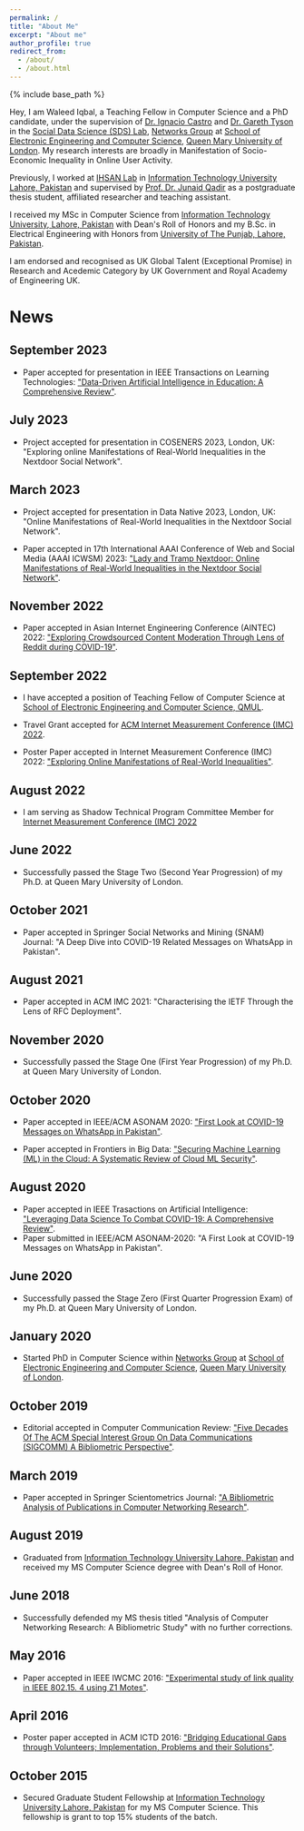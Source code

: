```yaml
---
permalink: /
title: "About Me"
excerpt: "About me"
author_profile: true
redirect_from:
  - /about/
  - /about.html
---
```


{% include base_path %}

Hey, I am Waleed Iqbal, a Teaching Fellow in Computer Science and a PhD candidate, under the supervision of [Dr. Ignacio Castro](https://icastro.info/) and [Dr. Gareth Tyson](http://www.eecs.qmul.ac.uk/~tysong/) in the [Social Data Science (SDS) Lab](https://sds.eecs.qmul.ac.uk), [Networks Group](http://networks.eecs.qmul.ac.uk) at [School of Electronic Engineering and Computer Science](https://www.eecs.qmul.ac.uk/), [Queen Mary University of London](https://www.qmul.ac.uk/). My research interests are broadly in Manifestation of Socio-Economic Inequality in Online User Activity.

Previously, I worked at [IHSAN Lab](http://ihsanlab.itu.edu.pk/) in [Information Technology University Lahore, Pakistan](https://itu.edu.pk/) and supervised by [Prof. Dr. Junaid Qadir](http://qufaculty.qu.edu.qa/jqadir/) as a postgraduate thesis student, affiliated researcher and teaching assistant.

I received my MSc in Computer Science from [Information Technology University, Lahore, Pakistan](https://itu.edu.pk/) with Dean's Roll of Honors and my B.Sc. in Electrical Engineering with Honors from [University of The Punjab, Lahore, Pakistan](https://pu.edu.pk/).

I am endorsed and recognised as UK Global Talent (Exceptional Promise) in Research and Acedemic Category by UK Government and Royal Academy of Engineering UK.

# News
## September 2023
* Paper accepted for presentation in IEEE Transactions on Learning Technologies: ["Data-Driven Artificial Intelligence in Education: A Comprehensive Review"](https://ieeexplore.ieee.org/abstract/document/10247566).

## July 2023
* Project accepted for presentation in COSENERS 2023, London, UK: "Exploring online Manifestations of Real-World Inequalities in the Nextdoor Social Network".

## March 2023
* Project accepted for presentation in Data Native 2023, London, UK: "Online Manifestations of Real-World Inequalities in the Nextdoor Social Network".

* Paper accepted in 17th International AAAI Conference of Web and Social Media (AAAI ICWSM) 2023: ["Lady and Tramp Nextdoor: Online Manifestations of Real-World Inequalities in the Nextdoor Social Network"](https://arxiv.org/pdf/2304.05232.pdf).

## November 2022
* Paper accepted in Asian Internet Engineering Conference (AINTEC) 2022: ["Exploring Crowdsourced Content Moderation Through Lens of Reddit during COVID-19"](https://dl.acm.org/doi/10.1145/3570748.3570753).

## September 2022
* I have accepted a position of Teaching Fellow of Computer Science at [School of Electronic Engineering and Computer Science, QMUL](https://eecs.qmul.ac.uk). 

* Travel Grant accepted for [ACM Internet Measurement Conference (IMC) 2022](https://conferences.sigcomm.org/imc/2022/).

* Poster Paper accepted in Internet Measurement Conference (IMC) 2022: ["Exploring Online Manifestations of Real-World Inequalities"](https://dl.acm.org/doi/10.1145/3517745.3563027).

## August 2022
* I am serving as Shadow Technical Program Committee Member for [Internet Measurement Conference (IMC) 2022](https://imc22shadowtpc.hotcrp.com/users/pc)

## June 2022
* Successfully passed the Stage Two (Second Year Progression) of my Ph.D. at Queen Mary University of London.

## October 2021
* Paper accepted in Springer Social Networks and Mining (SNAM) Journal: "A Deep Dive into COVID-19 Related Messages on WhatsApp in Pakistan".

## August 2021
* Paper accepted in ACM IMC 2021: "Characterising the IETF Through the Lens of RFC Deployment".

## November 2020
* Successfully passed the Stage One (First Year Progression) of my Ph.D. at Queen Mary University of London.

## October 2020
* Paper accepted in IEEE/ACM ASONAM 2020: ["First Look at COVID-19 Messages on WhatsApp in Pakistan"](https://ieeexplore.ieee.org/abstract/document/9381360).

* Paper accepted in Frontiers in Big Data: ["Securing Machine Learning (ML) in the Cloud: A Systematic Review of Cloud ML Security"](https://www.ncbi.nlm.nih.gov/pmc/articles/PMC7931962/pdf/fdata-03-587139.pdf).

## August 2020
* Paper accepted in IEEE Trasactions on Artificial Intelligence: ["Leveraging Data Science To Combat COVID-19: A Comprehensive Review"](https://www.techrxiv.org/articles/Leveraging_Data_Science_To_Combat_COVID-19_A_Comprehensive_Review/12212516/files/22459823.pdf).
* Paper submitted in IEEE/ACM ASONAM-2020: "A First Look at COVID-19 Messages on WhatsApp in Pakistan".

## June 2020
* Successfully passed the Stage Zero (First Quarter Progression Exam) of my Ph.D. at Queen Mary University of London.

## January 2020
* Started PhD in Computer Science within [Networks Group](http://networks.eecs.qmul.ac.uk) at [School of Electronic Engineering and Computer Science](https://www.eecs.qmul.ac.uk/), [Queen Mary University of London](https://www.qmul.ac.uk/).

## October 2019
* Editorial accepted in Computer Communication Review: ["Five Decades Of The ACM Special Interest Group On Data Communications (SIGCOMM) A Bibliometric Perspective"](https://ccronline.sigcomm.org/wp-content/uploads/2019/10/acmdl19-334.pdf).

## March 2019
* Paper accepted in Springer Scientometrics Journal: ["A Bibliometric Analysis of Publications in Computer Networking Research"](https://arxiv.org/pdf/1903.01517).

## August 2019
* Graduated from [Information Technology University Lahore, Pakistan](https://itu.edu.pk/) and received my MS Computer Science degree with Dean's Roll of Honor.

## June 2018
* Successfully defended my MS thesis titled "Analysis of Computer Networking Research: A Bibliometric Study" with no further corrections.

## May 2016
* Paper accepted in IEEE IWCMC 2016: ["Experimental study of link quality in IEEE 802.15. 4 using Z1 Motes"](https://www.researchgate.net/profile/Waleed_Iqbal/publication/308811406_Experimental_study_of_link_quality_in_IEEE_802154_using_Z1_Motes/links/5bda57d0a6fdcc3a8db3e2be/Experimental-study-of-link-quality-in-IEEE-802154-using-Z1-Motes.pdf).

## April 2016
* Poster paper accepted in ACM ICTD 2016: ["Bridging Educational Gaps through Volunteers; Implementation, Problems and their Solutions"](https://www.researchgate.net/profile/Waleed_Iqbal/publication/303542794_Bridging_Educational_Gaps_through_Volunteers_Implementation_Problems_and_Their_Solutions/links/5a3986d7aca2728e698788c6/Bridging-Educational-Gaps-through-Volunteers-Implementation-Problems-and-Their-Solutions.pdf).

## October 2015
* Secured Graduate Student Fellowship at [Information Technology University Lahore, Pakistan](https://itu.edu.pk/) for my MS Computer Science. This fellowship is grant to top 15% students of the batch.
